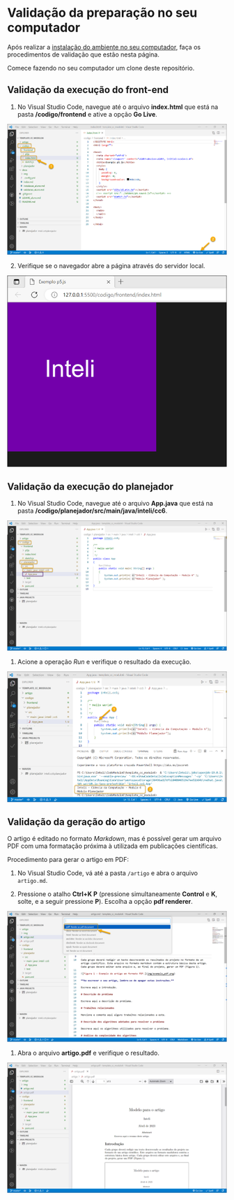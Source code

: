 # Validação da preparação no seu computador

Após realizar a [instalação do ambiente no seu computador](instalacao_aluno.md), faça os procedimentos de validação que estão nesta página.

Comece fazendo no seu computador um clone deste repositório.


## Validação da execução do front-end


1. No Visual Studio Code, navegue até o arquivo **index.html** que está na pasta **/codigo/frontend** e ative a opção **Go Live**.

![Navegação até o arquivo index.html](./img/vscode-abrir-index.png)

2. Verifique se o navegador abre a página através do servidor local.

![Página index.html acessada pelo servidor local.](./img/vscode-go-live.png)


## Validação da execução do planejador

1. No Visual Studio Code, navegue até o arquivo **App.java** que está na pasta **/codigo/planejador/src/main/java/inteli/cc6**.

![Navegação até o arquivo App.java](./img/vscode-planejador-app.png)

1. Acione a operação *Run* e verifique o resultado da execução.

![Resultado da execução do planejador.](./img/vscode-planejador-exec.png)


## Validação da geração do artigo

O artigo é editado no formato *Markdown*, mas é possível gerar um arquivo PDF com uma formatação próxima à utilizada em publicações científicas.

Procedimento para gerar o artigo em PDF:

1. No Visual Studio Code, vá até a pasta `/artigo` e abra o arquivo `artigo.md`.

2. Pressione o atalho **Ctrl+K P** (pressione simultaneamente **Control** e **K**, solte, e a seguir pressione **P**). Escolha a opção **pdf renderer**.

![Geração do artigo no formato PDF.](./img/vscode-artigo-pdf.png)

1. Abra o arquivo **artigo.pdf** e verifique o resultado.

![Resultado da geração do PDF.](./img/vscode-artigo-resultado.png)
